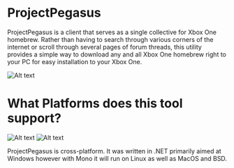 
# ProjectPegasus
ProjectPegasus is a client that serves as a single collective for
Xbox One homebrew. Rather than having to search through various corners
of the internet or scroll through several pages of forum threads, this utility provides a
simple way to download any and all Xbox One homebrew right to your PC for easy installation
to your Xbox One. 

![Alt text](https://i.imgur.com/n6NrGid.png "ProjectPegasus")

# What Platforms does this tool support?
![Alt text](http://itsegment.net/wp-content/uploads/2017/01/linux-windows-mac.png "ProjectPegasus")
![Alt text](https://cn.pling.com/img//hive/content-pre1/112422-1.png "ProjectPegasus")

ProjectPegasus is cross-platform. It was written in .NET primarily aimed at Windows however with 
Mono it will run on Linux as well as MacOS and BSD.










